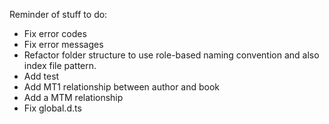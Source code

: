 Reminder of stuff to do:
- Fix error codes
- Fix error messages
- Refactor folder structure to use role-based naming convention and also index file pattern.
- Add test
- Add MT1 relationship between author and book
- Add a MTM relationship
- Fix global.d.ts
